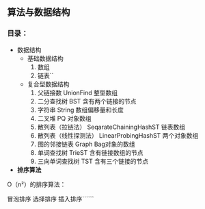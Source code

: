 ## 算法与数据结构 ##

### 目录： ###

- 数据结构
   - 基础数据结构
      1. 数组
      2. 链表``
   - 复合型数据结构 
      1. 父链接数  UnionFind   整型数组
      2. 二分查找树 BST  含有两个链接的节点
      3. 字符串  String 数组偏移量和长度
      4. 二叉堆  PQ  对象数组
      5. 散列表（拉链法） 
      SeqarateChainingHashST 
      链表数组
      6. 散列表（线性探测法）
      LinearProbingHashST
      两个对象数组
      7. 图的邻接链表 Graph Bag对象的数组
      8. 单词查找树 TrieST 含有链接数组的节点
      9. 三向单词查找树 TST 含有三个链接的节点 
 - **排序算法**

O（n²）的排序算法：

冒泡排序
选择排序
插入排序``````

